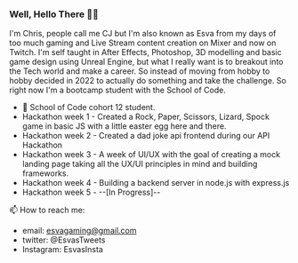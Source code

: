 ### Well, Hello There 👋👋

I'm Chris, people call me CJ but I'm also known as Esva from my days of too much gaming and Live Stream content creation on Mixer and now on Twitch. I'm self taught in After Effects, Photoshop, 3D modelling and basic game design using Unreal Engine, but what I really want is to breakout into the Tech world and make a career. So instead of moving from hobby to hobby decided in 2022 to actually do something and take the challenge. So right now I'm a bootcamp student with the School of Code.


- 🔭 School of Code cohort 12 student.
- Hackathon week 1 - Created a Rock, Paper, Scissors, Lizard, Spock game in basic JS with a little easter egg here and there.
- Hackathon week 2 - Created a dad joke api frontend during our API Hackathon
- Hackathon week 3 - A week of UI/UX with the goal of creating a mock landing page taking all the UX/UI principles in mind and building frameworks.
- Hackathon week 4 - Building a backend server in node.js with express.js
- Hackathon week 5 - --[In Progress]--



📫 How to reach me:
- email: esvagaming@gmail.com
- twitter: @EsvasTweets
- Instagram: EsvasInsta
